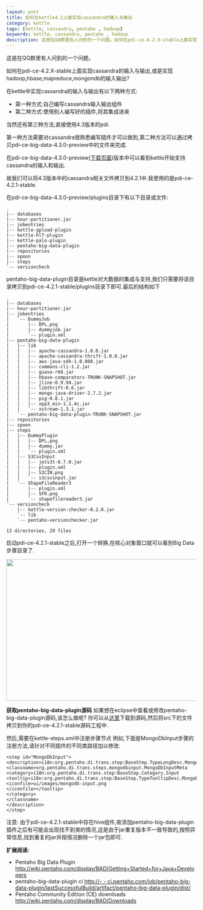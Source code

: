 ```yaml
---
layout: post
title: 如何在kettle4.2上面实现cassandra的输入与输出
category: kettle
tags: [kettle, cassandra, pentaho , hadoop]
keywords: kettle, cassandra, pentaho , hadoop
description: 这是在QQ群里有人问到的一个问题。如何在pdi-ce-4.2.X-stable上面实现cassandra的输入与输出,或是实现hadoop,hbase,mapreduce,mongondb的输入输出?
---
```


这是在QQ群里有人问到的一个问题。

如何在pdi-ce-4.2.X-stable上面实现cassandra的输入与输出,或是实现hadoop,hbase,mapreduce,mongondb的输入输出?

在kettle中实现cassandra的输入与输出有以下两种方式:

* 第一种方式:自己编写cassandra输入输出组件
* 第二种方式:使用别人编写好的插件,将其集成进来

当然还有第三种方法,直接使用4.3版本的pdi.

第一种方法需要对cassandra很熟悉编写插件才可以做到,第二种方法可以通过拷贝pdi-ce-big-data-4.3.0-preview中的文件来完成.

在pdi-ce-big-data-4.3.0-preview<a href="http://ci.pentaho.com/job/pentaho-big-data-plugin/lastSuccessfulBuild/artifact/pentaho-big-data-plugin/dist/" target="_blank">(下载页面</a>)版本中可以看到kettle开始支持cassandra的输入和输出.

故我们可以将4.3版本中的cassandra相关文件拷贝到4.2.1中.我使用的是pdi-ce-4.2.1-stable.

在pdi-ce-big-data-4.3.0-preview/plugins目录下有以下目录或文件:

	.
	|-- databases
	|-- hour-partitioner.jar
	|-- jobentries
	|-- kettle-gpload-plugin
	|-- kettle-hl7-plugin
	|-- kettle-palo-plugin
	|-- pentaho-big-data-plugin
	|-- repositories
	|-- spoon
	|-- steps
	`-- versioncheck

pentaho-big-data-plugin目录是kettle对大数据的集成与支持,我们只需要将该目录拷贝到pdi-ce-4.2.1-stable/plugins目录下即可.最后的结构如下

	.
	|-- databases
	|-- hour-partitioner.jar
	|-- jobentries
	|   `-- DummyJob
	|       |-- DPL.png
	|       |-- dummyjob.jar
	|       `-- plugin.xml
	|-- pentaho-big-data-plugin
	|   |-- lib
	|   |   |-- apache-cassandra-1.0.0.jar
	|   |   |-- apache-cassandra-thrift-1.0.0.jar
	|   |   |-- aws-java-sdk-1.0.008.jar
	|   |   |-- commons-cli-1.2.jar
	|   |   |-- guava-r08.jar
	|   |   |-- hbase-comparators-TRUNK-SNAPSHOT.jar
	|   |   |-- jline-0.9.94.jar
	|   |   |-- libthrift-0.6.jar
	|   |   |-- mongo-java-driver-2.7.2.jar
	|   |   |-- pig-0.8.1.jar
	|   |   |-- xpp3_min-1.1.4c.jar
	|   |   `-- xstream-1.3.1.jar
	|   `-- pentaho-big-data-plugin-TRUNK-SNAPSHOT.jar
	|-- repositories
	|-- spoon
	|-- steps
	|   |-- DummyPlugin
	|   |   |-- DPL.png
	|   |   |-- dummy.jar
	|   |   `-- plugin.xml
	|   |-- S3CsvInput
	|   |   |-- jets3t-0.7.0.jar
	|   |   |-- plugin.xml
	|   |   |-- S3CIN.png
	|   |   `-- s3csvinput.jar
	|   `-- ShapeFileReader3
	|       |-- plugin.xml
	|       |-- SFR.png
	|       `-- shapefilereader3.jar
	`-- versioncheck
	    |-- kettle-version-checker-0.2.0.jar
	    `-- lib
		`-- pentaho-versionchecker.jar

	13 directories, 29 files

启动pdi-ce-4.2.1-stable之后,打开一个转换,在核心对象窗口就可以看到Big Data步骤目录了.
<div class="pic">
<a href="http://ww4.sinaimg.cn/mw600/48e24b4cjw1dr9zaa66nbj.jpg" target="_blank">
<img alt="" src="http://ww4.sinaimg.cn/mw600/48e24b4cjw1dr9zaa66nbj.jpg" title="pdi big data plugin in kette 4.2" class="aligncenter" width="600" height="375" />
</a>
</div>

<strong>获取pentaho-big-data-plugin源码</strong>
如果想在eclipse中查看或修改pentaho-big-data-plugin源码,该怎么做呢?
你可以从<a href="http://ci.pentaho.com/job/pentaho-big-data-plugin/lastSuccessfulBuild/artifact/pentaho-big-data-plugin/dist/pentaho-big-data-plugin-TRUNK-SNAPSHOT-sources.zip" target="_blank">这里</a>下载到源码,然后将src下的文件拷贝到你的pdi-ce-4.2.1-stable源码工程中.

然后,需要在kettle-steps.xml中注册步骤节点
例如,下面是MongoDbInput步骤的注册方法,请针对不同插件的不同类路径加以修改.

	<step id="MongoDbInput">
	<description>i18n:org.pentaho.di.trans.step:BaseStep.TypeLongDesc.MongoDbInput
	<classname>org.pentaho.di.trans.steps.mongodbinput.MongoDbInputMeta
	<category>i18n:org.pentaho.di.trans.step:BaseStep.Category.Input
	<tooltip>i18n:org.pentaho.di.trans.step:BaseStep.TypeTooltipDesc.MongoDbInput
	<iconfile>ui/images/mongodb-input.png
	</iconfile></tooltip>
	</category>
	</classname>
	</description>
	</step>

<div class="note">
<h>注意:
由于pdi-ce-4.2.1-stable中存在hive组件,故添加pentaho-big-data-plugin插件之后有可能会出现找不到类的情况,这是由于jar重复版本不一致导致的,按照异常信息,找到重复的jar并按情况删除一个jar包即可.
</h></div>

<strong>扩展阅读:</strong>

- Pentaho Big Data Plugin <a href="http://wiki.pentaho.com/display/BAD/Getting+Started+for+Java+Developers" target="_blank">http://wiki.pentaho.com/display/BAD/Getting+Started+for+Java+Developers</a>
- pentaho-big-data-plugin ci
<a href="http://ci.pentaho.com/job/pentaho-big-data-plugin/lastSuccessfulBuild/artifact/pentaho-big-data-plugin/dist/" target="_blank">http://- - ci.pentaho.com/job/pentaho-big-data-plugin/lastSuccessfulBuild/artifact/pentaho-big-data-plugin/dist/</a>
- Pentaho Community Edition (CE) downloads <a href="http://wiki.pentaho.com/display/BAD/Downloads" target="_blank">http://wiki.pentaho.com/display/BAD/Downloads</a>
